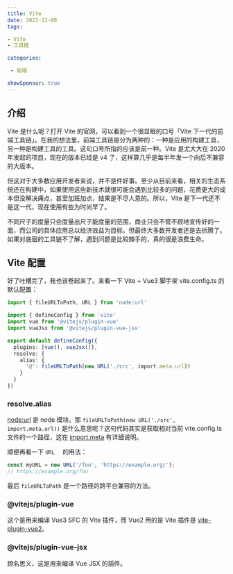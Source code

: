 ```yaml
---
title: Vite
date: 2022-12-08
tags: 

- Vite
- 工具链

categories:

 - 前端

showSponsor: true
---
```




## 介绍

Vite 是什么呢？打开 Vite 的官网，可以看到一个很显眼的口号「Vite 下一代的前端工具链」。在我的想法里，前端工具链是分为两种的：一种是应用的构建工具，另一种是构建工具的工具。这句口号所指的应该是前一种。Vite 是尤大大在 2020 年发起的项目，现在的版本已经是 v4 了，这样算几乎是每半年发一个向后不兼容的大版本。

但这对于大多数应用开发者来说，并不是件好事。至少从目前来看，相关的生态系统还在构建中，如果使用这些新技术就很可能会遇到比较多的问题，花费更大的成本但没解决痛点，甚至加班加点，结果是不尽人意的。所以，Vite 是下一代还不是这一代，现在使用有些为时尚早了。

不同尺子的度量只会度量出尺子能度量的范围，商业只会不管不顾地宣传好的一面，而公司的具体应用总以经济效益为目标。但最终大多数开发者还是去折腾了。如果对底层的工具链不了解，遇到问题是比较棘手的，真的很是浪费生命。



## Vite 配置

好了吐槽完了，我也该卷起来了。来看一下 Vite + Vue3 脚手架 vite.config.ts 的默认配置：

```ts
import { fileURLToPath, URL } from 'node:url'

import { defineConfig } from 'vite'
import vue from '@vitejs/plugin-vue'
import vueJsx from '@vitejs/plugin-vue-jsx'

export default defineConfig({
  plugins: [vue(), vueJsx()],
  resolve: {
    alias: {
      '@': fileURLToPath(new URL('./src', import.meta.url))
    }
  }
})
```

### resolve.alias

[node:url](https://nodejs.org/api/url.html) 是 node 模块。那 `fileURLToPath(new URL('./src', import.meta.url))` 是什么意思呢？这句代码其实是获取相对当前 vite.config.ts 文件的一个路径，这在 [import.meta](https://developer.mozilla.org/en-US/docs/Web/JavaScript/Reference/Operators/import.meta) 有详细说明。

顺便再看一下 `URL  ` 的用法：

```js
const myURL = new URL('/foo', 'https://example.org/');
// https://example.org/foo
```

最后 `fileURLToPath` 是一个路径的跨平台兼容的方法。



### @vitejs/plugin-vue

这个是用来编译 Vue3 SFC 的 Vite 插件，而 Vue2 用的是 Vite 插件是 [vite-plugin-vue2](https://github.com/vitejs/vite-plugin-vue2)。



### @vitejs/plugin-vue-jsx

顾名思义，这是用来编译 Vue JSX 的插件。





